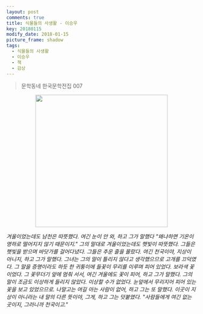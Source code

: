 ```yaml
---
layout: post
comments: true
title: 식물들의 사생활 - 이승우
key: 20180115
modify_date: 2018-01-15
picture_frame: shadow
tags:
  - 식물들의 사생활
  - 이승우
  - 책
  - 감상
---
```


> 문학동네 한국문학전집 007

<p style="text-align:center"><img src="https://raw.githubusercontent.com/q0115643/my_blog/master/images/private-life-of-plants-lee-1.png" width="350" height="350" /></p>


*겨울이었는데도 남천은 따뜻했다. 여긴 눈이 안 와, 하고 그가 말했다 "왜냐하면 기온이 영하로 떨어지지 않기 때문이지."
그의 말대로 겨울이었는데도 햇빛이 따뜻했다. 그들은 햇빛을 받으며 바닷가를 걸어다녔다. 그들은 추운 줄을 몰랐다.
여긴 천국이야, 지상이 아니지, 하고 그가 말했다. 그녀는 그의 말이 틀리지 않다고 생각했으므로 고개를 끄덕였다. 그 말을 증명이라도 하듯
한 귀퉁이에 들꽃이 무리를 이루며 피어 있었다. 보라색 꽃이었다. 그 꽃무더기 앞에 멈춰 서서, 여긴 겨울에도 꽃이 피어, 하고 그가 말했다.
그의 말이 조금도 이상하게 들리지 않았다. 이상할 수가 없었다. 눈앞에서 무리지어 피어 있는 꽃을 보고 있었으므로.
나말고는 여길 아는 사람이 없어, 하고 그는 또 말했다. 이곳이 지상이 아니라는 내 말의 다른 뜻이야, 그게, 하고 그는 덧붙였다.
"사람들에게 여긴 없는 곳이지, 그러니까 천국이고."*

<!--more-->
